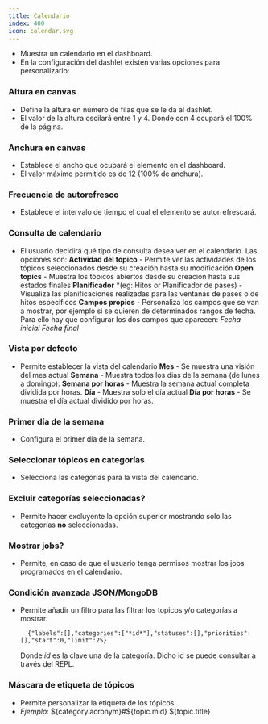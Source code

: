 ```yaml
---
title: Calendario
index: 400
icon: calendar.svg
---
```

* Muestra un calendario en el dashboard.
* En la configuración del dashlet existen varias opciones para personalizarlo:

### Altura en canvas
* Define la altura en número de filas que se le da al dashlet.
* El valor de la altura oscilará entre 1 y 4. Donde con 4 ocupará el 100% de la página.

### Anchura en canvas
* Establece el ancho que ocupará el elemento en el dashboard.
* El valor máximo permitido es de 12 (100% de anchura).

### Frecuencia de autorefresco
* Establece el intervalo de tiempo el cual el elemento se autorrefrescará.

### Consulta de calendario
* El usuario decidirá qué tipo de consulta desea ver en el calendario. Las opciones son:
    **Actividad del tópico** - Permite ver las actividades de los tópicos seleccionados desde su creación hasta su modificación
    **Open topics** - Muestra los tópicos abiertos desde su creación hasta sus estados finales
    **Planificador** *(eg: Hitos or Planificador de pases) - Visualiza las planificaciones realizadas para las ventanas de pases o de hitos especificos
    **Campos propios** - Personaliza los campos que se van a mostrar, por ejemplo si se quieren de determinados rangos de fecha. Para ello hay que configurar los dos campos que aparecen:
        *Fecha inicial*
        *Fecha final*

### Vista por defecto
* Permite establecer la vista del calendario
    **Mes** - Se muestra una visión del mes actual
    **Semana** - Muestra todos los dias de la semana  (de lunes a domingo).
    **Semana por horas** - Muestra la semana actual completa dividida por horas.
    **Día** - Muestra solo el día actual
    **Día por horas**  - Se muestra el día actual dividido por horas.

### Primer día de la semana
* Configura el primer día de la semana.

### Seleccionar tópicos en categorías
* Selecciona las categorías para la vista del calendario.

### Excluir categorías seleccionadas?
* Permite hacer excluyente la opción superior mostrando solo las categorías **no** seleccionadas.

### Mostrar jobs?
* Permite, en caso de que el usuario tenga permisos mostrar los jobs programados en el calendario.

### Condición avanzada JSON/MongoDB
* Permite añadir un filtro para las filtrar los topicos y/o categorías a mostrar.

        {"labels":[],"categories":["*id*"],"statuses":[],"priorities":[],"start":0,"limit":25}


    Donde *id* es la clave una de la categoría. Dicho id se puede consultar a través del REPL.

### Máscara de etiqueta de tópicos
* Permite personalizar la etiqueta de los tópicos.
* *Ejemplo*: ${category.acronym}#${topic.mid} ${topic.title}